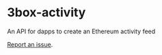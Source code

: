 # 3box-activity
An API for dapps to create an Ethereum activity feed

[Report an issue](https://github.com/uport-project/3box-activity/issues/new).
